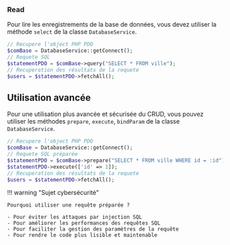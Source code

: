### Read

Pour lire les enregistrements de la base de données, vous devez utiliser la méthode `select` de la classe `DatabaseService`.

```php
// Recupere l'object PHP PDO
$comBase = DatabaseService::getConnect();
// Requete SQL
$statementPDO = $comBase->query("SELECT * FROM ville");
// Recuperation des résultats de la requete
$users = $statementPDO->fetchAll();
```

## Utilisation avancée

Pour une utilisation plus avancée et sécurisée du CRUD, vous pouvez utiliser les méthodes `prepare`, `execute`, `bindParam` de la classe `DatabaseService`.

```php
// Recupere l'object PHP PDO
$comBase = DatabaseService::getConnect();
// Requete SQL préparée
$statementPDO = $comBase->prepare("SELECT * FROM ville WHERE id = :id");
$statementPDO->execute(['id' => 1]);
// Recuperation des résultats de la requete
$users = $statementPDO->fetchAll();
```

!!! warning "Sujet cybersécurité"

    Pourquoi utiliser une requête préparée ?

    - Pour éviter les attaques par injection SQL
    - Pour améliorer les performances des requêtes SQL
    - Pour faciliter la gestion des paramètres de la requête
    - Pour rendre le code plus lisible et maintenable
